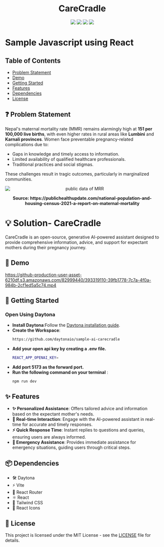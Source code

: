 <h1 align="center">CareCradle</h1>
<p align="center">
  <img src="https://img.shields.io/badge/JavaScript-F7DF1E?style=for-the-badge&logo=javascript&logoColor=black"> 
  <img src="https://img.shields.io/badge/React-20232A?style=for-the-badge&logo=react&logoColor=61DAFB">
  <img src="https://img.shields.io/badge/Tailwind_CSS-38B2AC?style=for-the-badge&logo=tailwind-css&logoColor=white">
  <img src="https://github.com/PRASUN-SITAULA/carbonWise/assets/89672957/106f3a07-d14a-4ee9-9e0c-c8cfbc635a79">

</p>


# Sample Javascript using React 
## Table of Contents

- [Problem Statement](#problem_statement)
- [Demo](#demo)
- [Getting Started](#getting_started)
- [Features](#features)
- [Dependencies](#dependencies)
- [License](#license)



## ❓ Problem Statement

Nepal's maternal mortality rate (MMR) remains alarmingly high at **151 per 100,000 live births**, with even higher rates in rural areas like **Lumbini** and **Karnali provinces**. Women face preventable pregnancy-related complications due to:  
- Gaps in knowledge and timely access to information.  
- Limited availability of qualified healthcare professionals.  
- Traditional practices and social stigmas.

These challenges result in tragic outcomes, particularly in marginalized communities.  

<div style="text-align: center;">
    <img src="https://publichealthupdate.com/wp-content/uploads/2023/03/20-791x1024.jpg" alt="public data of MRR" style="display: block; margin: 0 auto;"/>
     <p style="font-weight: bold;">Source: <a href="https://publichealthupdate.com/national-population-and-housing-census-2021-a-report-on-maternal-mortality"></a>https://publichealthupdate.com/national-population-and-housing-census-2021-a-report-on-maternal-mortality</p>
</div>


# 💡 Solution- CareCradle


CareCradle is an open-source, generative AI-powered assistant designed to provide comprehensive information, advice, and support for expectant mothers during their pregnancy journey.

## 🎥 Demo

https://github-production-user-asset-6210df.s3.amazonaws.com/82999440/393319110-39fb1778-7c7a-4f0a-984b-2cf1ed5a5c74.mp4

## 🚀 Getting Started

### Open Using Daytona
- **Install Daytona**:Follow the [Daytona installation guide](https://www.daytona.io/docs/installation/installation/). 
- **Create the Workspace**:  
  ```bash
  https://github.com/daytonaio/sample-ai-carecradle

- **Add your open api key by creating a .env file.**
  ```bash
  REACT_APP_OPENAI_KEY=
- **Add port 5173 as the forward port.**
- **Run the following command on your terminal** :
    ```bash
    npm run dev
## ✨ Features
- **✨ Personalized Assistance**: Offers tailored advice and information based on the expectant mother's needs.
- **💬 Real-time Interaction**: Engage with the AI-powered assistant in real-time for accurate and timely responses.
- **⚡ Quick Response Time**: Instant replies to questions and queries, ensuring users are always informed.
- **🚨 Emergency Assistance**: Provides immediate assistance for emergency situations, guiding users through critical steps.



## 📦 Dependencies
- 🛠️ Daytona
- ⚡ Vite
- 🚏 React Router
- ⚛️ React
- 🎨 Tailwind CSS
- 🌟 React Icons

## 📜 License


This project is licensed under the MIT License - see the [LICENSE](LICENSE) file for details.
